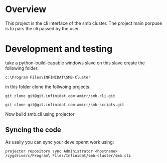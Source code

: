 Overview
========
This project is the cli interface of the smb cluster.
The project main porpuse is to pars the cli passed by the user.


Development and testing 
=======================
take a python-build-capable windows slave
on this slave create the following folder:
```
c:\Program Files\INFINIDAT\SMB-Cluster
```
in this folder clone the follwoing projects:
```
git clone git@git.infinidat.com:amirr/smb.cli.git
```
```
git clone git@git.infinidat.com:amirr/smb-scripts.git
```
Now build smb.cli using projector


Syncing the code
----------------
As usally you can sync your developemt work using:
```
projector repository sync Administrator <hostname> /cygdrive/c/Program\ Files/Infinidat/smb-cluster/smb.cli
```
